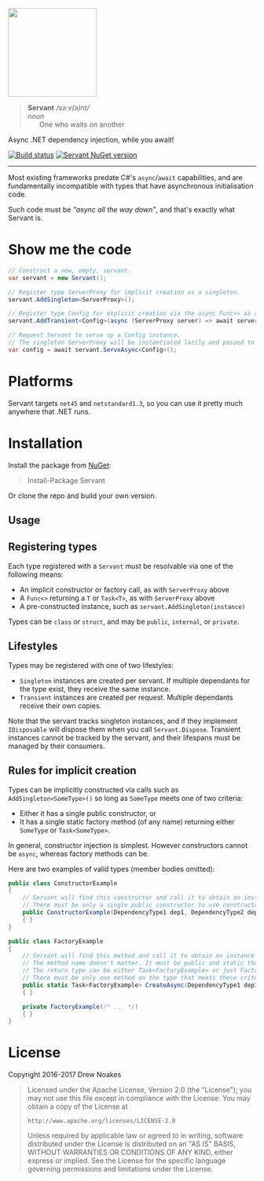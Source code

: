 ﻿<img src="https://cdn.rawgit.com/drewnoakes/servant/master/Resources/servant-logo.svg" width="180" />

> **Servant** _/səːv(ə)nt/_  
> _noun_  
> &nbsp;&nbsp;&nbsp;&nbsp;&nbsp;&nbsp;One who waits on another

Async .NET dependency injection, while you await!

[![Build status](https://ci.appveyor.com/api/projects/status/ft0hgxx2tsn927gu?svg=true)](https://ci.appveyor.com/project/drewnoakes/servant)
[![Servant NuGet version](https://img.shields.io/nuget/v/Servant.svg)](https://www.nuget.org/packages/Servant/)

---

Most existing frameworks predate C#'s `async`/`await` capabilities,
and are fundamentally incompatible with types that have asynchronous initialisation code.

Such code must be _"async all the way down"_, and that's exactly what Servant is.

# Show me the code

```csharp
// Construct a new, empty, servant.
var servant = new Servant();

// Register type ServerProxy for implicit creation as a singleton.
servant.AddSingleton<ServerProxy>();

// Register type Config for explicit creation via the async Func<> as a transient.
servant.AddTransient<Config>(async (ServerProxy server) => await server.RequestConfig());

// Request Servant to serve up a Config instance.
// The singleton ServerProxy will be instantiated lazily and passed to the above Func<>.
var config = await servant.ServeAsync<Config>();
```

# Platforms

Servant targets `net45` and `netstandard1.3`, so you can use it pretty much anywhere that .NET runs.

# Installation

Install the package from [NuGet](https://www.nuget.org/packages/Servant/):

> Install-Package Servant

Or clone the repo and build your own version.

## Usage

## Registering types

Each type registered with a `Servant` must be resolvable via one of the following means:
    
- An implicit constructor or factory call, as with `ServerProxy` above
- A `Func<>` returning a `T` or `Task<T>`, as with `ServerProxy` above
- A pre-constructed instance, such as `servant.AddSingleton(instance)`

Types can be `class` or `struct`, and may be `public`, `internal`, or `private`.

## Lifestyles

Types may be registered with one of two lifestyles:
    
- `Singleton` instances are created per servant. If multiple dependants for the type exist, they receive the same instance.
- `Transient` instances are created per request. Multiple dependants receive their own copies.

Note that the servant tracks singleton instances, and if they implement `IDisposable` will dispose them when you call `Servant.Dispose`.
Transient instances cannot be tracked by the servant, and their lifespans must be managed by their consumers.

## Rules for implicit creation

Types can be implicitly constructed via calls such as `AddSingleton<SomeType>()` so long as `SomeType` meets one of two criteria:

- Either it has a single public constructor, or
- It has a single static factory method (of any name) returning either `SomeType` or `Task<SomeType>`.

In general, constructor injection is simplest. However constructors cannot be `async`, whereas factory methods can be.

Here are two examples of valid types (member bodies omitted):

```csharp
public class ConstructorExample
{
    // Servant will find this constructor and call it to obtain an instance of the type.
    // There must be only a single public constructor to use constructor injection.
    public ConstructorExample(DependencyType1 dep1, DependencyType2 dep2)
    { }
}

public class FactoryExample
{
    // Servant will find this method and call it to obtain an instance of the type.
    // The method name doesn't matter. It must be public and static though.
    // The return type can be either Task<FactoryExample> or just FactoryExample.
    // There must be only one method on the type that meets these criteria.
    public static Task<FactoryExample> CreateAsync(DependencyType1 dep1, DependencyType2 dep2)
    { }

    private FactoryExample(/* ... */)
    { }
}


```

# License

Copyright 2016-2017 Drew Noakes

> Licensed under the Apache License, Version 2.0 (the "License");
> you may not use this file except in compliance with the License.
> You may obtain a copy of the License at
>
>     http://www.apache.org/licenses/LICENSE-2.0
>
> Unless required by applicable law or agreed to in writing, software
> distributed under the License is distributed on an "AS IS" BASIS,
> WITHOUT WARRANTIES OR CONDITIONS OF ANY KIND, either express or implied.
> See the License for the specific language governing permissions and
> limitations under the License.